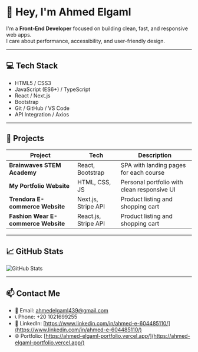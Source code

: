 # 👋 Hey, I'm Ahmed Elgaml

I'm a **Front-End Developer** focused on building clean, fast, and responsive web apps.  
I care about performance, accessibility, and user-friendly design.

---

## 💻 Tech Stack

- HTML5 / CSS3 
- JavaScript (ES6+) / TypeScript  
- React / Next.js  
- Bootstrap  
- Git / GitHub / VS Code  
- API Integration / Axios  

---

## 🚀 Projects  

| Project | Tech | Description |
|--------|------|-------------|
| **Brainwaves STEM Academy** | React, Bootstrap | SPA with landing pages for each course |
| **My Portfolio Website** | HTML, CSS, JS | Personal portfolio with clean responsive UI |
| **Trendora E-commerce Website** | Next.js, Stripe API | Product listing and shopping cart |
| **Fashion Wear E-commerce Website** | React.js, Stripe API | Product listing and shopping cart |

---

## 📈 GitHub Stats  

![GitHub Stats](https://github-readme-stats.vercel.app/api?username=a7medelgaml&show_icons=true&theme=tokyonight)

---

## 📫 Contact Me  

- 📧 Email: ahmedelgaml439@gmail.com  
- 📞 Phone: +20 1021699255  
- 💼 LinkedIn: [https://www.linkedin.com/in/ahmed-e-604485110/](https://www.linkedin.com/in/ahmed-e-604485110/)  
- 🌐 Portfolio: [https://ahmed-elgaml-portfolio.vercel.app/](https://ahmed-elgaml-portfolio.vercel.app/)


